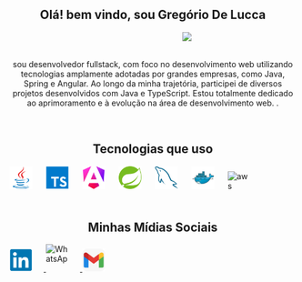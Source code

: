 <section align="center">
<h1>Olá! bem vindo, sou Gregório De Lucca</h1>
<img src="https://media.licdn.com/dms/image/D5612AQGOmwfIE5mlWA/article-cover_image-shrink_720_1280/0/1674617947228?e=2147483647&v=beta&t=FTU_isQ6VYfV5D_ueFHPWvT8ZqgDeJG3yr8Mi8lpfk0" width="200px"  align="right">
<br>
<br>
<p align="center">  sou desenvolvedor fullstack, com foco no desenvolvimento web utilizando tecnologias amplamente adotadas por grandes empresas, como Java, Spring e Angular. Ao longo da minha trajetória, participei de diversos projetos desenvolvidos com Java e TypeScript. Estou totalmente dedicado ao aprimoramento e à evolução na área de desenvolvimento web.
.</p>
</section>
<br>
<section align="center">
  <h2>Tecnologias que uso</h2>
  <div align="left">
    <img src="https://raw.githubusercontent.com/devicons/devicon/master/icons/java/java-original.svg" alt="CSS3" title="Java" style="width: 40px; height: 40px; margin-right: 20px; display: inline-block;">
    <img src="https://raw.githubusercontent.com/devicons/devicon/master/icons/typescript/typescript-original.svg" alt="TypeScript" title="TypeScript" style="width: 40px; height: 40px; margin-right: 20px; display: inline-block;">
    <img src="https://raw.githubusercontent.com/devicons/devicon/master/icons/angular/angular-original.svg" alt="Angular" title="Angular" style="width: 40px; height: 40px; margin-right: 20px; display: inline-block;">
    <img src="https://raw.githubusercontent.com/devicons/devicon/master/icons/spring/spring-original.svg" alt="spring" title="springBoot" style="width: 40px; height: 40px; margin-right: 20px; display: inline-block;">
    <img src="https://raw.githubusercontent.com/devicons/devicon/master/icons/mysql/mysql-original.svg" alt="Mysql" title="Mysql" style="width: 40px; height: 40px; margin-right: 20px; display: inline-block;">
    <img src="https://raw.githubusercontent.com/devicons/devicon/master/icons/docker/docker-original.svg" alt="Docker" title="docker" style="width: 40px; height: 40px; margin-right: 20px; display: inline-block;">
        <img src="https://cdn.jsdelivr.net/gh/devicons/devicon@latest/icons/amazonwebservices/amazonwebservices-plain-wordmark.svg" alt="aws" title="aws" style="width: 40px; height: 40px; margin-right: 20px; display: inline-block;">



 
</section>
<br>


<section align="center">
  <h2>Minhas Mídias Sociais</h2>
  <div align="left">
    <a href="https://www.linkedin.com/in/gregoriodelucca" target="_blank">
      <img src="https://raw.githubusercontent.com/devicons/devicon/master/icons/linkedin/linkedin-original.svg" alt="LinkedIn" title="LinkedIn" style="width: 40px; height: 40px; margin-right: 20px; display: inline-block;">
    </a>
    <a href="https://wa.me/11971108462" target="_blank">
      <img src="https://www.designi.com.br/images/preview/10000403.jpg" alt="WhatsApp" title="WhatsApp" style="width: 40px; height: 40px; margin-right: 20px; display: inline-block;">
    </a>
    <a href="mailto:gregoriodelucca@gmail.com" target="_blank">
      <img src="https://raw.githubusercontent.com/tandpfun/skill-icons/65dea6c4eaca7da319e552c09f4cf5a9a8dab2c8/icons/Gmail-Light.svg" alt="Gmail" title="Gmail" style="width: 40px; height: 40px; display: inline-block;">
    </a>
  </div>
</section>









